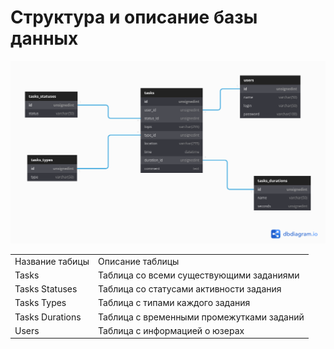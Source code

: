 <h1>Структура и описание базы данных</h1>
<img src="./calendar_diagram.png">
<table>
    <tr>
        <td>Название табицы</td>
        <td>Описание таблицы</td>
    </tr>
    <tr>
        <td>Tasks</td>
        <td>Таблица со всеми существующими заданиями</td>
    </tr>
    <tr>
        <td>Tasks Statuses</td>
        <td>Таблица со статусами активности задания</td>
    </tr>
    <tr>
        <td>Tasks Types</td>
        <td>Таблица с типами каждого задания</td>
    </tr>
    <tr>
        <td>Tasks Durations</td>
        <td>Таблица с временными промежутками заданий</td>
    </tr>
    <tr>
        <td>Users</td>
        <td>Таблица с информацией о юзерах</td>
    </tr>
</table>